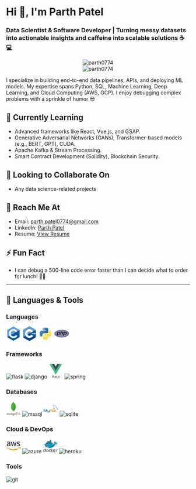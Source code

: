 # Hi 👋, I'm Parth Patel
### Data Scientist & Software Developer | Turning messy datasets into actionable insights and caffeine into scalable solutions ☕💻

<div align="center">
  <!-- GitHub Stats -->
  <img src="https://github-readme-stats.vercel.app/api?username=parth0774&theme=tokyonight&show_icons=true&count_private=true" alt="parth0774" />
  </br>
  <img src="https://github-readme-stats.vercel.app/api/top-langs/?username=parth0774&theme=tokyonight&layout=compact&langs_count=8" alt="parth0774" />
</div>

I specialize in building end-to-end data pipelines, APIs, and deploying ML models. My expertise spans Python, SQL, Machine Learning, Deep Learning, and Cloud Computing (AWS, GCP). I enjoy debugging complex problems with a sprinkle of humor 😎

## 🌱 Currently Learning
- Advanced frameworks like React, Vue.js, and GSAP.
- Generative Adversarial Networks (GANs), Transformer-based models (e.g., BERT, GPT), CUDA.
- Apache Kafka & Stream Processing.
- Smart Contract Development (Solidity), Blockchain Security.

## 👯 Looking to Collaborate On
- Any data science-related projects

## 📧 Reach Me At
- Email: [parth.patel0774@gmail.com](mailto:parth.patel0774@gmail.com)
- LinkedIn: [Parth Patel](https://www.linkedin.com/in/parth-patel-051a5b245/)
- Resume: [View Resume](Resume.pdf)

## ⚡ Fun Fact
- I can debug a 500-line code error faster than I can decide what to order for lunch! 🍕🤔

---

## 🔧 Languages & Tools

### **Languages**
<p align="left">
  <img src="https://raw.githubusercontent.com/devicons/devicon/master/icons/c/c-original.svg" alt="c" width="40" height="40"/>
  <img src="https://raw.githubusercontent.com/devicons/devicon/master/icons/cplusplus/cplusplus-original.svg" alt="cplusplus" width="40" height="40"/>
  <img src="https://raw.githubusercontent.com/devicons/devicon/master/icons/python/python-original.svg" alt="python" width="40" height="40"/>
  <img src="https://raw.githubusercontent.com/devicons/devicon/master/icons/php/php-original.svg" alt="php" width="40" height="40"/>
</p>

### **Frameworks**
<p align="left">
  <img src="https://www.vectorlogo.zone/logos/pocoo_flask/pocoo_flask-icon.svg" alt="flask" width="40" height="40"/>
  <img src="https://cdn.worldvectorlogo.com/logos/django.svg" alt="django" width="40" height="40"/>
  <img src="https://raw.githubusercontent.com/devicons/devicon/master/icons/vuejs/vuejs-original-wordmark.svg" alt="vuejs" width="40" height="40"/>
  <img src="https://www.vectorlogo.zone/logos/springio/springio-icon.svg" alt="spring" width="40" height="40"/>
</p>

### **Databases**
<p align="left">
  <img src="https://raw.githubusercontent.com/devicons/devicon/master/icons/mongodb/mongodb-original-wordmark.svg" alt="mongodb" width="40" height="40"/>
  <img src="https://www.svgrepo.com/show/303229/microsoft-sql-server-logo.svg" alt="mssql" width="40" height="40"/>
  <img src="https://raw.githubusercontent.com/devicons/devicon/master/icons/mysql/mysql-original-wordmark.svg" alt="mysql" width="40" height="40"/>
  <img src="https://www.vectorlogo.zone/logos/sqlite/sqlite-icon.svg" alt="sqlite" width="40" height="40"/>
</p>

### **Cloud & DevOps**
<p align="left">
  <img src="https://raw.githubusercontent.com/devicons/devicon/master/icons/amazonwebservices/amazonwebservices-original-wordmark.svg" alt="aws" width="40" height="40"/>
  <img src="https://www.vectorlogo.zone/logos/microsoft_azure/microsoft_azure-icon.svg" alt="azure" width="40" height="40"/>
  <img src="https://raw.githubusercontent.com/devicons/devicon/master/icons/docker/docker-original-wordmark.svg" alt="docker" width="40" height="40"/>
  <img src="https://www.vectorlogo.zone/logos/heroku/heroku-icon.svg" alt="heroku" width="40" height="40"/>
</p>

### **Tools**
<p align="left">
  <img src="https://www.vectorlogo.zone/logos/git-scm/git-scm-icon.svg" alt="git" width="40" height="40"/>
</p>
